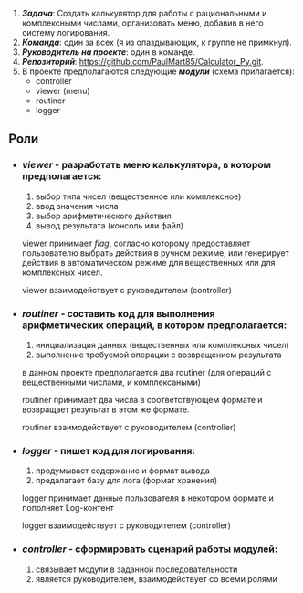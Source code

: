 1. ***Задача***: Создать калькулятор для работы с рациональными и комплексными числами, организовать меню, добавив в него систему логирования.
2. ***Команда***: один за всех (я из опаздывающих, к группе не примкнул).
3. ***Руководитель на проекте***: один в команде.
4. ***Репозиторий***: https://github.com/PaulMart85/Calculator_Py.git.
5. В проекте предполагаются следующие ***модули*** (схема прилагается):
    * controller
    * viewer (menu)
    * routiner
    * logger

## Роли
- ### *viewer* - разработать меню калькулятора, в котором предполагается: 
    1) выбор типа чисел (вещественное или комплексное) 
    2) ввод значения числа
    3) выбор арифметического действия
    4) вывод результата (консоль или файл)

    viewer принимает *flag*, согласно которому предоставляет пользователю выбрать действия в ручном режиме, или генерирует действия в автоматическом режиме для вещественных или для комплексных чисел. 

    viewer взаимодействует с руководителем (controller)

- ### *routiner* - составить код для выполнения арифметических операций, в котором предполагается: 
    1) инициализация данных (вещественных или комплексных чисел) 
    2) выполнение требуемой операции с возвращением результата

    в данном проекте предполагается два routiner (для операций с вещественными числами, и комплексаными) 
    
    routiner принимает два числа в соответствующем формате и возвращает результат в этом же формате. 

    routiner взаимодействует с руководителем (controller)


- ### *logger* - пишет код для логирования: 
    1) продумывает содержание и формат вывода
    2) предалагает базу для лога (формат хранения)
    
    logger принимает данные пользователя в некотором формате и пополняет Log-контент

    logger взаимодействует с руководителем (controller)

- ### *controller* - сформировать сценарий работы модулей: 
    1) связывает модули в заданной последовательности
    2) является руководителем, взаимодействует со всеми ролями


